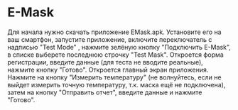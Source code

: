 # E-Mask
Для начала нужно скачать приложение EMask.apk. 
Установите его на ваш смартфон, запустите приложение, включите переключатель с надписью "Test Mode"
, нажмите зелёную кнопку "Подключить E-Mask", в списке выберете последнюю строчку "Test Mask".
Откроется форма регистрации, введите данные (для теста не вводите реальные), нажмите кнопку "Готово".
Откроется главный экран приложения. 
Нажмите на кнопку "Измерить температуру" (не волнуйтесь, если не выйдет измерить точную температуру, т.к. маска ещё не подключена),
затем на кнопку "Отправить отчет", введите данные и нажмите "Готово".
